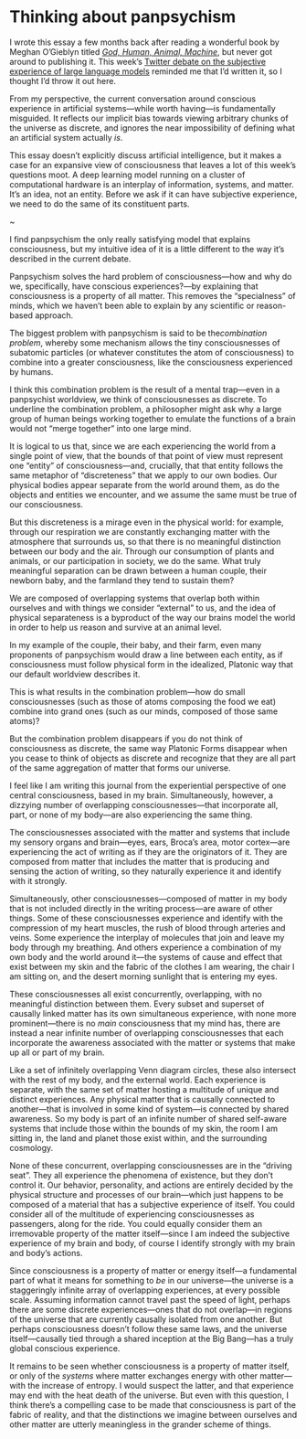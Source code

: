 # Thinking about panpsychism

I wrote this essay a few months back after reading a wonderful book by Meghan O’Gieblyn titled [​*God, Human, Animal, Machine*​](https://www.penguinrandomhouse.com/books/567075/god-human-animal-machine-by-meghan-ogieblyn/), but never got around to publishing it. This week’s [Twitter debate on the subjective experience of large language models](https://twitter.com/ilyasut/status/1491554478243258368?s=20&t=6ymbGdsTQ9_7pKPunNt7QA) reminded me that I’d written it, so I thought I’d throw it out here.

From my perspective, the current conversation around conscious experience in artificial systems—while worth having—is fundamentally misguided. It reflects our implicit bias towards viewing arbitrary chunks of the universe as discrete, and ignores the near impossibility of defining what an artificial system actually ​*is*​. 

This essay doesn’t explicitly discuss artificial intelligence, but it makes a case for an expansive view of consciousness that leaves a lot of this week’s questions moot. A deep learning model running on a cluster of computational hardware is an interplay of information, systems, and matter. It’s an idea, not an entity. Before we ask if it can have subjective experience, we need to do the same of its constituent parts.

~

I find panpsychism the only really satisfying model that explains consciousness, but my intuitive idea of it is a little different to the way it’s described in the current debate.

Panpsychism solves the hard problem of consciousness—how and why do we, specifically, have conscious experiences?—by explaining that consciousness is a property of all matter. This removes the “specialness” of minds, which we haven’t been able to explain by any scientific or reason-based approach.

The biggest problem with panpsychism is said to be the ​*combination problem*​, whereby some mechanism allows the tiny consciousnesses of subatomic particles (or whatever constitutes the atom of consciousness) to combine into a greater consciousness, like the consciousness experienced by humans.

I think this combination problem is the result of a mental trap—even in a panpsychist worldview, we think of consciousnesses as discrete. To underline the combination problem, a philosopher might ask why a large group of human beings working together to emulate the functions of a brain would not “merge together” into one large mind.

It is logical to us that, since we are each experiencing the world from a single point of view, that the bounds of that point of view must represent one “entity” of consciousness—and, crucially, that that entity follows the same metaphor of “discreteness” that we apply to our own bodies. Our physical bodies appear separate from the world around them, as do the objects and entities we encounter, and we assume the same must be true of our consciousness.

But this discreteness is a mirage even in the physical world: for example, through our respiration we are constantly exchanging matter with the atmosphere that surrounds us, so that there is no meaningful distinction between our body and the air. Through our consumption of plants and animals, or our participation in society, we do the same. What truly meaningful separation can be drawn between a human couple, their newborn baby, and the farmland they tend to sustain them?

We are composed of overlapping systems that overlap both within ourselves and with things we consider “external” to us, and the idea of physical separateness is a byproduct of the way our brains model the world in order to help us reason and survive at an animal level.

In my example of the couple, their baby, and their farm, even many proponents of panpsychism would draw a line between each entity, as if consciousness must follow physical form in the idealized, Platonic way that our default worldview describes it.

This is what results in the combination problem—how do small consciousnesses (such as those of atoms composing the food we eat) combine into grand ones (such as our minds, composed of those same atoms)?

But the combination problem disappears if you do not think of consciousness as discrete, the same way Platonic Forms disappear when you cease to think of objects as discrete and recognize that they are all part of the same aggregation of matter that forms our universe.

I feel like I am writing this journal from the experiential perspective of one central consciousness, based in my brain. Simultaneously, however, a dizzying number of overlapping consciousnesses—that incorporate all, part, or none of my body—are also experiencing the same thing.

The consciousnesses associated with the matter and systems that include my sensory organs and brain—eyes, ears, Broca’s area, motor cortex—are experiencing the act of writing as if they are the originators of it. They are composed from matter that includes the matter that is producing and sensing the action of writing, so they naturally experience it and identify with it strongly.

Simultaneously, other consciousnesses—composed of matter in my body that is not included directly in the writing process—are aware of other things. Some of these consciousnesses experience and identify with the compression of my heart muscles, the rush of blood through arteries and veins. Some experience the interplay of molecules that join and leave my body through my breathing. And others experience a combination of my own body and the world around it—the systems of cause and effect that exist between my skin and the fabric of the clothes I am wearing, the chair I am sitting on, and the desert morning sunlight that is entering my eyes.

These consciousnesses all exist concurrently, overlapping, with no meaningful distinction between them. Every subset and superset of causally linked matter has its own simultaneous experience, with none more prominent—there is no *main* consciousness that my mind has, there are instead a near infinite number of overlapping consciousnesses that each incorporate the awareness associated with the matter or systems that make up all or part of my brain.

Like a set of infinitely overlapping Venn diagram circles, these also intersect with the rest of my body, and the external world. Each experience is separate, with the same set of matter hosting a multitude of unique and distinct experiences.  Any physical matter that is causally connected to another—that is involved in some kind of system—is connected by shared awareness. So my body is part of an infinite number of shared self-aware systems that include those within the bounds of my skin, the room I am sitting in, the land and planet those exist within, and the surrounding cosmology.

None of these concurrent, overlapping consciousnesses are in the “driving seat”. They all experience the phenomena of existence, but they don’t control it. Our behavior, personality, and actions are entirely decided by the physical structure and processes of our brain—which just happens to be composed of a material that has a subjective experience of itself. You could consider all of the multitude of experiencing consciousnesses as passengers, along for the ride. You could equally consider them an irremovable property of the matter itself—since I am indeed the subjective experience of my brain and body, of course I identify strongly with my brain and body’s actions.

Since consciousness is a property of matter or energy itself—a fundamental part of what it means for something to *be* in our universe—the universe is a staggeringly infinite array of overlapping experiences, at every possible scale. Assuming information cannot travel past the speed of light, perhaps there are some discrete experiences—ones that do not overlap—in regions of the universe that are currently causally isolated from one another. But perhaps consciousness doesn’t follow these same laws, and the universe itself—causally tied through a shared inception at the Big Bang—has a truly global conscious experience.

It remains to be seen whether consciousness is a property of matter itself, or only of the ​*systems*​ where matter exchanges energy with other matter—with the increase of entropy. I would suspect the latter, and that experience may end with the heat death of the universe. But even with this question, I think there’s a compelling case to be made that consciousness is part of the fabric of reality, and that the distinctions we imagine between ourselves and other matter are utterly meaningless in the grander scheme of things.
